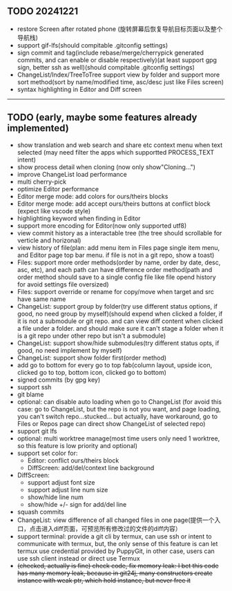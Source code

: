 ## TODO 20241221
- restore Screen after rotated phone (旋转屏幕后恢复导航目标页面以及整个导航栈)
- support gif-lfs(should compitable .gitconfig settings)
- sign commit and tag(include rebase/merge/cherrypick generated commits, and can enable or disable respectively)(at least support gpg sign, better ssh as well)(should compitable .gitconfig settings)
- ChangeList/Index/TreeToTree support view by folder and support more sort method(sort by name/modified time, asc/desc just like Files screen)
- syntax  highlighting in Editor and Diff screen


---


## TODO (early, maybe some features already implemented)
- show translation and web search and share etc context menu when text selected (may need filter the apps which supportted PROCESS_TEXT intent)
- show process detail when cloning (now only show"Cloning...")
- improve ChangeList load performance
- multi cherry-pick
- optimize Editor performance
- Editor merge mode: add colors for ours/theirs blocks
- Editor merge mode: add accept ours/theirs buttons at conflict block (expect like vscode style)
- highlighting keyword when finding in Editor
- support more encoding for Editor(now only supported utf8)
- view commit history as a interactable tree (the tree should scrollable for verticle and horizonal)
- view history of file(plan: add menu item in Files page single item menu, and Editor page top bar menu. if file is not in a git repo, show a toast)
- Files: support more order methods(order by name, order by date, desc, asc, etc), and each path can have difference order method(path and order method should save to a single config file like file opend history for avoid settings file oversized)
- Files: support override or rename for copy/move when target and src have same name
- ChangeList: support group by folder(try use different status options, if good, no need group by myself)(should expend when clicked a folder, if it is not a submodule or git repo. and can view diff content when clicked a file under a folder. and should make sure it can't stage a folder when it is a git repo under other repo but isn't a submodule)
- ChangeList: support show/hide submodules(try different status opts, if good, no need implement by myself)
- ChangeList: support show folder first(order method)
- add go to bottom for every go to top fab(column layout, upside icon, clicked go to top, bottom icon, clicked go to bottom)
- signed commits (by gpg key)
- support ssh
- git blame
- optional: can disable auto loading when go to ChangeList (for avoid this case: go to ChangeList, but the repo is not you want, and page loading, you can't switch repo...stucked... but actually, have workaround, go to Files or Repos page can direct show ChangeList of selected repo)
- support git lfs
- optional: multi worktree manage(most time users only need 1 worktree, so this feature is low priority and optional)
- support set color for:
  - Editor: conflict ours/theirs block
  - DiffScreen: add/del/context line background
- DiffScreen:
  - support adjust font size
  - support adjust line num size
  - show/hide line num
  - show/hide +/- sign for add/del line
- squash commits
- ChangeList: view difference of all changed files in one page(提供一个入口，点击进入diff页面，可预览所有修改过的文件的diff内容）
- support terminal: provide a git cli by termux, can use ssh or intent to communicate with termux, but, the only sense of this feature is can let termux use credential provided by PuppyGit, in other case, users can use ssh client instead or direct use Termux
- <del> (checked, actually is fine) check code, fix memory leak: I bet this code has many memory leak, because in git24j, many constructors create instance with weak ptr, which hold instance, but never free it </del>
